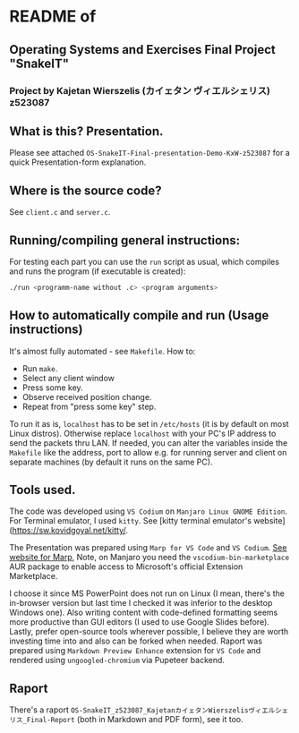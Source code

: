 # README of 
## Operating Systems and Exercises Final Project "SnakeIT"
### Project by Kajetan Wierszelis (カイェタン  ヴィエルシェリス) z523087
## What is this? Presentation.
Please see attached `OS-SnakeIT-Final-presentation-Demo-KxW-z523087` for a quick Presentation-form explanation.

## Where is the source code?
See `client.c` and `server.c`.

## Running/compiling general instructions:
For testing each part you can use the `run` script as usual, which compiles and runs the program (if executable is created):
```sh
./run <programm-name without .c> <program arguments>
```
## How to automatically compile and run (Usage instructions)
It's almost fully automated - see `Makefile`. How to: 
- Run `make`. 
- Select any client window
- Press some key.
- Observe received position change.
- Repeat from "press some key" step.

To run it as is, `localhost` has to be set in `/etc/hosts` (it is by default on most Linux distros). Otherwise replace `localhost` with your PC's IP address to send the packets thru LAN. If needed, you can alter the variables inside the `Makefile` like the address, port to allow e.g. for running server and client on separate machines (by default it runs on the same PC).

## Tools used.
The code was developed using `VS Codium` on `Manjaro Linux GNOME Edition`. For Terminal emulator, I used `kitty`.  See [kitty terminal emulator's website](https://sw.kovidgoyal.net/kitty/.

The Presentation was prepared using `Marp for VS Code` and `VS Codium`. [See website for Marp](https://marp.app/), Note, on Manjaro you need the `vscodium-bin-marketplace` AUR package to enable access to Microsoft's official Extension Marketplace.

I choose it since MS PowerPoint does not run on Linux (I mean, there's the in-browser version but last time I checked it was inferior to the desktop Windows one). Also writing content with code-defined formatting seems more productive than GUI editors (I used to use Google Slides before). Lastly, prefer open-source tools wherever possible, I believe they are worth investing time into and also can be forked when needed.
Raport was prepared using `Markdown Preview Enhance` extension for `VS Code` and rendered using `ungoogled-chromium` via Pupeteer backend.

## Raport 
There's a raport `OS-SnakeIT_z523087_KajetanカイェタンWierszelisヴィエルシェリス_Final-Report` (both in Markdown and PDF form), see it too.
